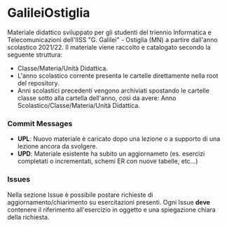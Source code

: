 # GalileiOstiglia
Materiale didattico sviluppato per gli studenti del triennio Informatica e Telecomunicazioni dell'IISS "G. Galilei" - Ostiglia (MN) a partire dall'anno scolastico 2021/22. Il materiale viene raccolto e catalogato secondo la seguente struttura:   
+ Classe/Materia/Unità Didattica.
+ L'anno scolastico corrente presenta le cartelle direttamente nella root del repository.
+ Anni scolastici precedenti vengono archiviati spostando le cartelle classe sotto alla cartella dell'anno, così da avere: Anno Scolastico/Classe/Materia/Unità Didattica.

### Commit Messages
+ **UPL**: Nuovo materiale è caricato dopo una lezione o a supporto di una lezione ancora da svolgere.   
+ **UPD**: Materiale esistente ha subito un aggiornameto (es. esercizi completati o incrementati, schemi ER con nuove tabelle, etc...)

### Issues   
Nella sezione Issue è possibile postare richieste di aggiornamento/chiarimento su esercitazioni presenti. Ogni Issue **deve** contenere il riferimento all'esercizio in oggetto e una spiegazione chiara della richiesta.